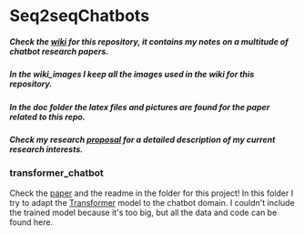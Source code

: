 # Seq2seqChatbots
 
##### Check the [wiki](https://github.com/ricsinaruto/Seq2seqChatbots/wiki/Chatbot-and-Related-Research-Paper-Notes-with-Images) for this repository, it contains my notes on a multitude of chatbot research papers.
##### In the wiki_images I keep all the images used in the wiki for this repository.
##### In the doc folder the latex files and pictures are found for the paper related to this repo.
##### Check my research [proposal](https://github.com/ricsinaruto/Seq2seqChatbots/blob/master/doc/research_proposal.pdf) for a detailed description of my current research interests.

### transformer_chatbot
Check the [paper](https://ricsinaruto.github.io/website/docs/tdk_chatbot.pdf) and the readme in the folder for this project! In this folder I try to adapt the [Transformer](https://github.com/tensorflow/tensor2tensor) model to the chatbot domain. I couldn't include the trained model because it's too big, but all the data and code can be found here.



